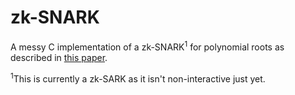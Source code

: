# zk-SNARK

A messy C implementation of a zk-SNARK<sup>1</sup> for polynomial roots as described in [this paper](https://arxiv.org/abs/1906.07221).

<sup>1</sup>This is currently a zk-SARK as it isn't non-interactive just yet.
